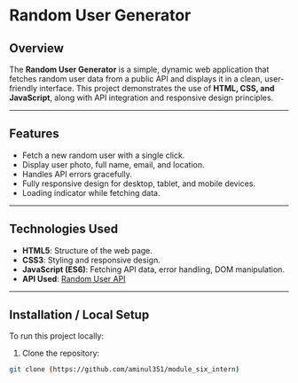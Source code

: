 # Random User Generator

## Overview
The **Random User Generator** is a simple, dynamic web application that fetches random user data from a public API and displays it in a clean, user-friendly interface. This project demonstrates the use of **HTML, CSS, and JavaScript**, along with API integration and responsive design principles.

---

## Features
- Fetch a new random user with a single click.
- Display user photo, full name, email, and location.
- Handles API errors gracefully.
- Fully responsive design for desktop, tablet, and mobile devices.
- Loading indicator while fetching data.

---

## Technologies Used
- **HTML5**: Structure of the web page.
- **CSS3**: Styling and responsive design.
- **JavaScript (ES6)**: Fetching API data, error handling, DOM manipulation.
- **API Used**: [Random User API](https://randomuser.me/)

---

## Installation / Local Setup
To run this project locally:

1. Clone the repository:
```bash
git clone (https://github.com/aminul351/module_six_intern)

